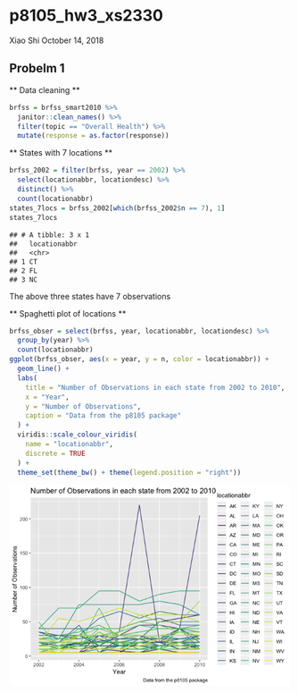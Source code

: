 p8105\_hw3\_xs2330
================
Xiao Shi
October 14, 2018

Probelm 1
---------

\*\* Data cleaning \*\*

``` r
brfss = brfss_smart2010 %>%
  janitor::clean_names() %>%
  filter(topic == "Overall Health") %>%
  mutate(response = as.factor(response))
```

\*\* States with 7 locations \*\*

``` r
brfss_2002 = filter(brfss, year == 2002) %>%
  select(locationabbr, locationdesc) %>%
  distinct() %>%
  count(locationabbr)
states_7locs = brfss_2002[which(brfss_2002$n == 7), 1]
states_7locs
```

    ## # A tibble: 3 x 1
    ##   locationabbr
    ##   <chr>       
    ## 1 CT          
    ## 2 FL          
    ## 3 NC

The above three states have 7 observations

\*\* Spaghetti plot of locations \*\*

``` r
brfss_obser = select(brfss, year, locationabbr, locationdesc) %>%
  group_by(year) %>%
  count(locationabbr)
ggplot(brfss_obser, aes(x = year, y = n, color = locationabbr)) +
  geom_line() +
  labs(
    title = "Number of Observations in each state from 2002 to 2010",
    x = "Year",
    y = "Number of Observations",
    caption = "Data from the p8105 package"
  ) +
  viridis::scale_colour_viridis(
    name = "locationabbr", 
    discrete = TRUE
  ) +
  theme_set(theme_bw() + theme(legend.position = "right"))
```

![](p8105_hw3_xs2330_files/figure-markdown_github/p1%20spaghetti%20plot-1.png)
